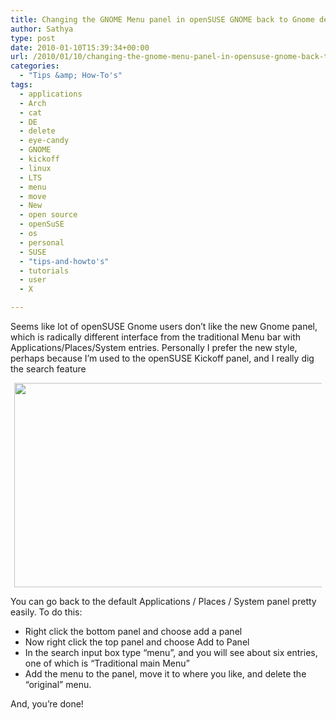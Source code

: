 ```yaml
---
title: Changing the GNOME Menu panel in openSUSE GNOME back to Gnome defaults
author: Sathya
type: post
date: 2010-01-10T15:39:34+00:00
url: /2010/01/10/changing-the-gnome-menu-panel-in-opensuse-gnome-back-to-gnome-defaults/
categories:
  - "Tips &amp; How-To's"
tags:
  - applications
  - Arch
  - cat
  - DE
  - delete
  - eye-candy
  - GNOME
  - kickoff
  - linux
  - LTS
  - menu
  - move
  - New
  - open source
  - openSuSE
  - os
  - personal
  - SUSE
  - "tips-and-howto's"
  - tutorials
  - user
  - X

---
```

Seems like lot of openSUSE Gnome users don&#8217;t like the new Gnome panel, which is radically different interface from the traditional Menu bar with Applications/Places/System entries. Personally I prefer the new style, perhaps because I&#8217;m used to the openSUSE Kickoff panel, and I really dig the search feature

<!--more-->

<a id="aptureLink_yMh1BnWwbY" style="margin-top: 0; margin-right: auto; margin-bottom: 0; margin-left: auto; text-align: center; display: block; padding-top: 0px; padding-right: 6px; padding-bottom: 0px; padding-left: 6px;" href="https://img245.imageshack.us/img245/694/uploadc.jpg"><img style="border: 0px none currentColor;" src="https://img245.imageshack.us/img245/694/uploadc.jpg" alt="" width="509px" height="327px" /></a>

You can go back to the default Applications / Places / System panel pretty easily. To do this:

  * Right click the bottom panel and choose add a panel
  * Now right click the top panel and choose Add to Panel
  * In the search input box type &#8220;menu&#8221;, and you will see about six entries, one of which is &#8220;Traditional main Menu&#8221;
  * Add the menu to the panel, move it to where you like, and delete the &#8220;original&#8221; menu.

And, you&#8217;re done!
